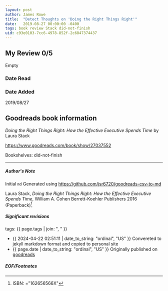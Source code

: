 ```yaml
---
layout: post
author: James Rowe
title:  "Detect Thoughts on 'Doing the Right Things Right'"
date:   2019-08-27 00:00:00 -0400
tags: book review Stack did-not-finish
uid: c93e0103-7cc6-4978-852f-2c6847374437
---
```


<!-- highly dependent on how you personally use jekyll templates, and how you want this to show up -->
<!-- escape any jekyll keys with double brackets -->

## My Review 0/5

Empty

### Date Read


### Date Added
2019/08/27

## Goodreads book information

*Doing the Right Things Right: How the Effective Executive Spends Time* by Laura Stack

https://www.goodreads.com/book/show/27037552

Bookshelves: did-not-finish

---

##### Author's Note

Initial `md` Generated using https://github.com/jsr6720/goodreads-csv-to-md

Laura Stack, *Doing the Right Things Right: How the Effective Executive Spends Time*, William A. Cohen Berrett-Koehler Publishers 2016 (Paperback)[^1]

##### Significant revisions

tags: {{ page.tags | join: ", " }} <!-- todo move this somewhere -->

- {{ 2024-04-22 02:51:11 | date_to_string: "ordinal", "US" }} Convereted to jekyll markdown format and copied to personal site
- {{ page.date | date_to_string: "ordinal", "US" }} Originally published on [goodreads](https://www.goodreads.com)

##### EOF/Footnotes

[^1]: ISBN: ="162656566X"